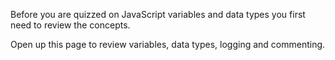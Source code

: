 Before you are quizzed on JavaScript variables and data types you first need to review the concepts.

Open up this page to review variables, data types, logging and commenting.